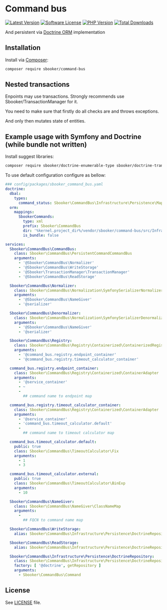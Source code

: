 # Command bus
 
[![Latest Version][badge-release]][release]
[![Software License][badge-license]][license]
[![PHP Version][badge-php]][php]
[![Total Downloads][badge-downloads]][downloads]

 And persistent via [Doctrine ORM][doctrine-orm] implementation

## Installation
Install via [Composer][composer]:
```bash
composer require sbooker/command-bus
```
## Nested transactions

Enpoints may use transactions. Strongly recommends use Sbooker/TransactionManager for it.

You need to make sure that firstly do all checks are and throws exceptions.

And only then mutates state of entities.

## Example usage with Symfony and Doctrine (while bundle not written)

Install suggest libraries:
```bash
composer require sbooker/doctrine-enumerable-type sbooker/doctrine-transaction-handler ramsey/uuid-doctrine
```

To use default configuration configure as bellow:
```yaml
### config/packages/sbooker_command_bus.yaml
doctrine:
  dbal:
    types:
      command_status: Sbooker\CommandBus\Infrastructure\Persistence\Mapping\StatusType
  orm:
    mappings:
      SbookerCommands:
        type: xml
        prefix: Sbooker\CommandBus
        dir: '%kernel.project_dir%/vendor/sbooker/command-bus/src/Infrastructure/Persistence/Mapping'
        is_bundle: false

services:
  Sbooker\CommandBus\CommandBus:
    class: Sbooker\CommandBus\PersistentCommandCommandBus
    arguments:
      - '@Sbooker\CommandBus\Normalizer'
      - '@Sbooker\CommandBus\WriteStorage'
      - '@Sbooker\TransactionManager\TransactionManager'
      - '@Sbooker\CommandBus\ReadStorage'

  Sbooker\CommandBus\Normalizer:
    class: Sbooker\CommandBus\Normalization\SymfonySerializerNormalizer
    arguments:
      - '@Sbooker\CommandBus\NameGiver'
      - '@serializer'

  Sbooker\CommandBus\Denormalizer:
    class: Sbooker\CommandBus\Normalization\SymfonySerializerDenormalizer
    arguments:
      - '@Sbooker\CommandBus\NameGiver'
      - '@serializer'

  Sbooker\CommandBus\Registry:
    class: Sbooker\CommandBus\Registry\Containerized\ContainerizedRegistry
    arguments:
      - '@command_bus.registry.endpoint_container'
      - '@command_bus.registry.timeout_calculator_container'

  command_bus.registry.endpoint_container:
    class: Sbooker\CommandBus\Registry\Containerized\ContainerAdapter
    arguments:
      - '@service_container'
      - ~
      -
        ## command name to endpoint map

  command_bus.registry.timeout_calculator_container:
    class: Sbooker\CommandBus\Registry\Containerized\ContainerAdapter
    arguments:
      - '@service_container'
      - 'command_bus.timeout_calculator.default'
      -
        ## command name to timeout calculator map

  command_bus.timeout_calculator.default:
    public: true
    class: Sbooker\CommandBus\TimeoutCalculator\Fix
    arguments:
      - 1
      - 3

  command_bus.timeout_calculator.external:
    public: true
    class: Sbooker\CommandBus\TimeoutCalculator\BinExp
    arguments:
      - 10

  Sbooker\CommandBus\NameGiver:
    class: Sbooker\CommandBus\NameGiver\ClassNameMap
    arguments:
      -
        ## FQCN to command name map

  Sbooker\CommandBus\WriteStorage:
    alias: Sbooker\CommandBus\Infrastructure\Persistence\DoctrineRepository

  Sbooker\CommandBus\ReadStorage:
    alias: Sbooker\CommandBus\Infrastructure\Persistence\DoctrineRepository

  Sbooker\CommandBus\Infrastructure\Persistence\DoctrineRepository:
    class: Sbooker\CommandBus\Infrastructure\Persistence\DoctrineRepository
    factory: [ '@doctrine', getRepository ]
    arguments:
      - Sbooker\CommandBus\Command
```

## License
See [LICENSE][license] file.

[badge-release]: https://img.shields.io/packagist/v/sbooker/command-bus.svg?style=flat-square
[badge-license]: https://img.shields.io/badge/license-MIT-brightgreen.svg?style=flat-square
[badge-php]: https://img.shields.io/packagist/php-v/sbooker/command-bus.svg?style=flat-square
[badge-downloads]: https://img.shields.io/packagist/dt/sbooker/command-bus.svg?style=flat-square

[release]: https://img.shields.io/packagist/v/sbooker/command-bus
[license]: https://github.com/sbooker/command-bus/blob/master/LICENSE
[php]: https://php.net
[downloads]: https://packagist.org/packages/sbooker/command-bus

[doctrine-orm]: https://www.doctrine-project.org/projects/orm.html
[composer]: https://getcomposer.org
 
